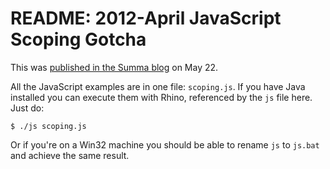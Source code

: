 # README: 2012-April JavaScript Scoping Gotcha

This was [published in the Summa blog][1] on May 22.

All the JavaScript examples are in one file: `scoping.js`. If you
have Java installed you can execute them with Rhino, referenced
by the `js` file here. Just do:

    $ ./js scoping.js

Or if you're on a Win32 machine you should be able to rename `js`
to `js.bat` and achieve the same result.

[1]: http://www.summa-tech.com/blog/2012/05/22/javascript_scoping_gotcha/
